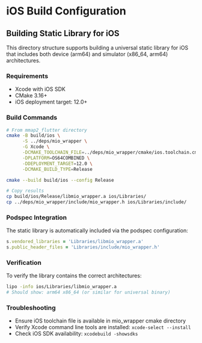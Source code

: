 # iOS Build Configuration

## Building Static Library for iOS

This directory structure supports building a universal static library for iOS that includes both device (arm64) and simulator (x86_64, arm64) architectures.

### Requirements

- Xcode with iOS SDK
- CMake 3.16+
- iOS deployment target: 12.0+

### Build Commands

```bash
# From mmap2_flutter directory
cmake -B build/ios \
      -S ../deps/mio_wrapper \
      -G Xcode \
      -DCMAKE_TOOLCHAIN_FILE=../deps/mio_wrapper/cmake/ios.toolchain.cmake \
      -DPLATFORM=OS64COMBINED \
      -DDEPLOYMENT_TARGET=12.0 \
      -DCMAKE_BUILD_TYPE=Release

cmake --build build/ios --config Release

# Copy results
cp build/ios/Release/libmio_wrapper.a ios/Libraries/
cp ../deps/mio_wrapper/include/mio_wrapper.h ios/Libraries/include/
```

### Podspec Integration

The static library is automatically included via the podspec configuration:

```ruby
s.vendored_libraries = 'Libraries/libmio_wrapper.a'
s.public_header_files = 'Libraries/include/mio_wrapper.h'
```

### Verification

To verify the library contains the correct architectures:

```bash
lipo -info ios/Libraries/libmio_wrapper.a
# Should show: arm64 x86_64 (or similar for universal binary)
```

### Troubleshooting

- Ensure iOS toolchain file is available in mio_wrapper cmake directory
- Verify Xcode command line tools are installed: `xcode-select --install`
- Check iOS SDK availability: `xcodebuild -showsdks`
